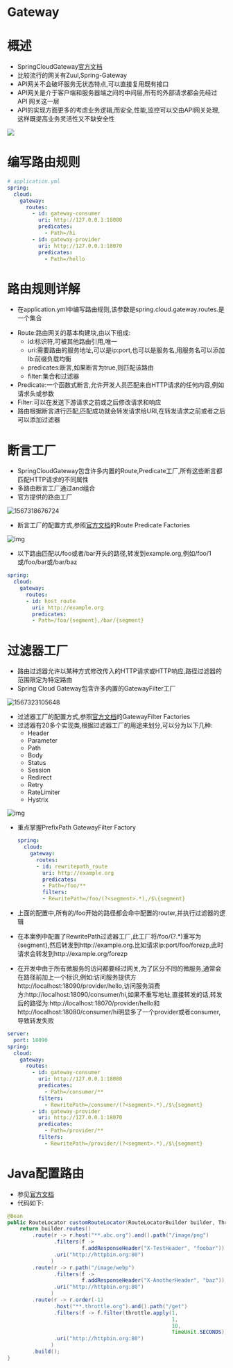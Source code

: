 # Gateway



# 概述

* SpringCloudGateway[官方文档](https://cloud.spring.io/spring-cloud-static/spring-cloud-gateway/2.1.0.RELEASE/single/spring-cloud-gateway.html)
* 比较流行的网关有Zuul,Spring-Gateway
* API网关不会破坏服务无状态特点,可以直接复用既有接口
* API网关是介于客户端和服务器端之间的中间层,所有的外部请求都会先经过 API 网关这一层
* API的实现方面更多的考虑业务逻辑,而安全,性能,监控可以交由API网关处理,这样既提高业务灵活性又不缺安全性

 ![](image01.png)



# 编写路由规则

```yml
# application.yml
spring:
  cloud:
    gateway:
      routes:
        - id: gateway-consumer
          uri: http://127.0.0.1:18080
          predicates:
            - Path=/hi
        - id: gateway-provider
          uri: http://127.0.0.1:18070
          predicates:
            - Path=/hello
```



# 路由规则详解

* 在application.yml中编写路由规则,该参数是spring.cloud.gateway.routes.是一个集合

- Route:路由网关的基本构建块,由以下组成:
  - id:标识符,可被其他路由引用,唯一
  - uri:需要路由的服务地址,可以是ip:port,也可以是服务名,用服务名可以添加lb:前缀负载均衡
  - predicates:断言,如果断言为true,则匹配该路由
  - filter:集合和过滤器
- Predicate:一个函数式断言,允许开发人员匹配来自HTTP请求的任何内容,例如请求头或参数
- Filter:可以在发送下游请求之前或之后修改请求和响应
- 路由根据断言进行匹配,匹配成功就会转发请求给URI,在转发请求之前或者之后可以添加过滤器



# 断言工厂

* SpringCloudGateway包含许多内置的Route,Predicate工厂,所有这些断言都匹配HTTP请求的不同属性
* 多路由断言工厂通过and组合
* 官方提供的路由工厂

 ![1567318676724](image02.png)

* 断言工厂的配置方式,参照[官方文档](https://cloud.spring.io/spring-cloud-static/spring-cloud-gateway/2.1.0.RELEASE/single/spring-cloud-gateway.html)的Route Predicate Factories

![img](image03.png)

* 以下路由匹配以/foo或者/bar开头的路径,转发到example.org,例如/foo/1或/foo/bar或/bar/baz

```yml
spring:
  cloud:
    gateway:
      routes:
      - id: host_route
        uri: http://example.org
        predicates:
        - Path=/foo/{segment},/bar/{segment}
```



# 过滤器工厂

* 路由过滤器允许以某种方式修改传入的HTTP请求或HTTP响应,路径过滤器的范围限定为特定路由
* Spring Cloud Gateway包含许多内置的GatewayFilter工厂

 ![1567323105648](image04.png)

* 过滤器工厂的配置方式,参照[官方文档](https://cloud.spring.io/spring-cloud-static/spring-cloud-gateway/2.1.0.RELEASE/single/spring-cloud-gateway.html)的GatewayFilter Factories
* 过滤器有20多个实现类,根据过滤器工厂的用途来划分,可以分为以下几种:
  * Header
  * Parameter
  * Path
  * Body
  * Status
  * Session
  * Redirect
  * Retry
  * RateLimiter
  * Hystrix

![img](image05.png)

* 重点掌握PrefixPath GatewayFilter Factory

  ```yaml
  spring:
    cloud:
      gateway:
        routes:
        - id: rewritepath_route
          uri: http://example.org
          predicates:
          - Path=/foo/**
          filters: 
          - RewritePath=/foo/(?<segment>.*),/$\{segment}
  ```

* 上面的配置中,所有的/foo开始的路径都会命中配置的router,并执行过滤器的逻辑

* 在本案例中配置了RewritePath过滤器工厂,此工厂将/foo/(?.*)重写为{segment},然后转发到http://example.org.比如请求ip:port/foo/forezp,此时请求会转发到http://example.org/forezp

* 在开发中由于所有微服务的访问都要经过网关,为了区分不同的微服务,通常会在路径前加上一个标识,例如:访问服务提供方http://localhost:18090/provider/hello,访问服务消费方:http://localhost:18090/consumer/hi,如果不重写地址,直接转发的话,转发后的路径为:http://localhost:18070/provider/hello和http://localhost:18080/consumer/hi明显多了一个provider或者consumer,导致转发失败

```yaml
server:
  port: 18090
spring:
  cloud:
    gateway:
      routes:
        - id: gateway-consumer
          uri: http://127.0.0.1:18080
          predicates:
            - Path=/consumer/**
          filters:
            - RewritePath=/consumer/(?<segment>.*),/$\{segment}
        - id: gateway-provider
          uri: http://127.0.0.1:18070
          predicates:
            - Path=/provider/**
          filters:
            - RewritePath=/provider/(?<segment>.*),/$\{segment}
```



# Java配置路由

* 参见[官方文档](https://cloud.spring.io/spring-cloud-static/spring-cloud-gateway/2.1.0.RELEASE/single/spring-cloud-gateway.html#_fluent_java_routes_api)
* 代码如下:

```java
@Bean
public RouteLocator customRouteLocator(RouteLocatorBuilder builder, ThrottleGatewayFilterFactory throttle) {
    return builder.routes()
        .route(r -> r.host("**.abc.org").and().path("/image/png")
               .filters(f ->
                        f.addResponseHeader("X-TestHeader", "foobar"))
               .uri("http://httpbin.org:80")
              )
        .route(r -> r.path("/image/webp")
               .filters(f ->
                        f.addResponseHeader("X-AnotherHeader", "baz"))
               .uri("http://httpbin.org:80")
              )
        .route(r -> r.order(-1)
               .host("**.throttle.org").and().path("/get")
               .filters(f -> f.filter(throttle.apply(1,
                                                     1,
                                                     10,
                                                     TimeUnit.SECONDS)))
               .uri("http://httpbin.org:80")
              )
        .build();
}
```

